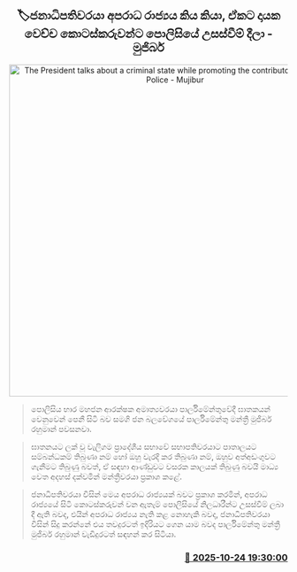 <p align='center'><b><h2 align='center' title='The President talks about a criminal state while promoting the contributors to it in the Police - Mujibur'>🏷ජනාධිපතිවරයා අපරාධ රාජ්‍යය කිය කිය‍ා, ඒකට දායක වෙච්ච කොටස්කරුවන්ට පොලිසියේ උසස්වීම් දීලා - මුජිබර්</h2></b></p>
<p align='center'><img src='https://helakuru.sgp1.cdn.digitaloceanspaces.com/esana/images/lib/mujiber-video-j.jpg' width='600' alt='The President talks about a criminal state while promoting the contributors to it in the Police - Mujibur'></p>

> පොලිසිය භාර මහජන ආරක්ෂක අමාත්‍යවරයා පාර්ලිමේන්තුවේදී ඝාතකයන් වෙනුවෙන් පෙනී සිටි බව සමගි ජන බලවේගයේ පාර්ලිමේන්තු මන්ත්‍රී මුජිබර් රහුමාන් පවසනවා.

> ඝාතනයට ලක් වූ වැලිගම ප්‍රාදේශීය සභාවේ සභාපතිවරයාට පාතාලයට සම්බන්ධකම් තිබුණා නම් හෝ ඔහු වැරදි කර තිබුණා නම්, ඔහුව අත්අඩංගුවට ගැනීමට තිබුණු බවත්, ඒ සඳහා ආණ්ඩුවට වසරක කාලයක් තිබුණු බවයි මාධ්‍ය වෙත අදහස් දක්වමින් මන්ත්‍රීවරයා ප්‍රකාශ කළේ.

> ජනාධිපතිවරයා විසින් මෙය අපරාධ රාජ්‍යයක් බවට ප්‍රකාශ කරමින්, අපරාධ රාජ්‍යයේ සිටි කොටස්කරුවන් වන ඇතැම් පොලිසියේ නිලධාරීන්ට උසස්වීම් ලබා දී ඇති බවද, එයින් අපරාධ රාජ්‍යය නැති කළ නොහැකි බවද, ජනාධිපතිවරයා විසින් සිදු කරන්නේ එය තවදුරටත් ඉදිරියට ගෙන යාම බවද පාර්ලිමේන්තු මන්ත්‍රී මුජිබර් රහුමාන් වැඩිදුරටත් සඳහන් කර සිටියා.



<h3 align='right'><a href='https://www.helakuru.lk/esana/p/114770/'>📅 2025-10-24 19:30:00</a></h3>
